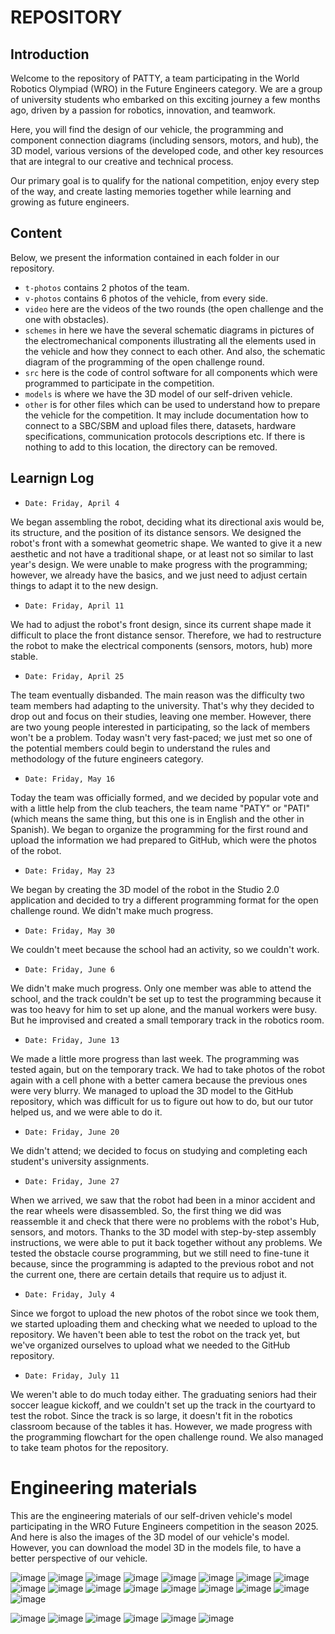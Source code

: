 REPOSITORY 
====


## Introduction

Welcome to the repository of PATTY, a team participating in the World Robotics Olympiad (WRO) in the Future Engineers category. We are a group of university students who embarked on this exciting journey a few months ago, driven by a passion for robotics, innovation, and teamwork.

Here, you will find the design of our vehicle, the programming and component connection diagrams (including sensors, motors, and hub), the 3D model, various versions of the developed code, and other key resources that are integral to our creative and technical process.

Our primary goal is to qualify for the national competition, enjoy every step of the way, and create lasting memories together while learning and growing as future engineers.


## Content

Below, we present the information contained in each folder in our repository.

* `t-photos` contains 2 photos of the team.
* `v-photos` contains 6 photos of the vehicle, from every side.
* `video` here are the videos of the two rounds (the open challenge and the one with obstacles).
* `schemes` in here we have the several schematic diagrams in pictures of the electromechanical components illustrating all the elements used in the vehicle and how they connect to each other. And also, the schematic diagram of the programming of the open challenge round.
* `src` here is the code of control software for all components which were programmed to participate in the competition.
* `models` is where we have the 3D model of our self-driven vehicle.
* `other` is for other files which can be used to understand how to prepare the vehicle for the competition. It may include documentation how to connect to a SBC/SBM and upload files there, datasets, hardware specifications, communication protocols descriptions etc. If there is nothing to add to this location, the directory can be removed.

## Learnign Log

* `Date: Friday, April 4`

We began assembling the robot, deciding what its directional axis would be, its structure, and the position of its distance sensors.
We designed the robot's front with a somewhat geometric shape. We wanted to give it a new aesthetic and not have a traditional shape, or at least not so similar to last year's design.
We were unable to make progress with the programming; however, we already have the basics, and we just need to adjust certain things to adapt it to the new design.

* `Date: Friday, April 11`
  
We had to adjust the robot's front design, since its current shape made it difficult to place the front distance sensor. Therefore, we had to restructure the robot to make the electrical components (sensors, motors, hub) more stable.

* `Date: Friday, April 25`
  
The team eventually disbanded. The main reason was the difficulty two team members had adapting to the university. That's why they decided to drop out and focus on their studies, leaving one member.
However, there are two young people interested in participating, so the lack of members won't be a problem.
Today wasn't very fast-paced; we just met so one of the potential members could begin to understand the rules and methodology of the future engineers category.

* `Date: Friday, May 16`
  
Today the team was officially formed, and we decided by popular vote and with a little help from the club teachers, the team name "PATY" or "PATI" (which means the same thing, but this one is in English and the other in Spanish).
We began to organize the programming for the first round and upload the information we had prepared to GitHub, which were the photos of the robot.

* `Date: Friday, May 23`
  
We began by creating the 3D model of the robot in the Studio 2.0 application and decided to try a different programming format for the open challenge round. We didn't make much progress.

* `Date: Friday, May 30`
  
We couldn't meet because the school had an activity, so we couldn't work.

* `Date: Friday, June 6`
  
We didn't make much progress. Only one member was able to attend the school, and the track couldn't be set up to test the programming because it was too heavy for him to set up alone, and the manual workers were busy. But he improvised and created a small temporary track in the robotics room.

* `Date: Friday, June 13`
  
We made a little more progress than last week. The programming was tested again, but on the temporary track. We had to take photos of the robot again with a cell phone with a better camera because the previous ones were very blurry. We managed to upload the 3D model to the GitHub repository, which was difficult for us to figure out how to do, but our tutor helped us, and we were able to do it.

* `Date: Friday, June 20`
  
We didn't attend; we decided to focus on studying and completing each student's university assignments.

* `Date: Friday, June 27`
  
When we arrived, we saw that the robot had been in a minor accident and the rear wheels were disassembled. So, the first thing we did was reassemble it and check that there were no problems with the robot's Hub, sensors, and motors. Thanks to the 3D model with step-by-step assembly instructions, we were able to put it back together without any problems. We tested the obstacle course programming, but we still need to fine-tune it because, since the programming is adapted to the previous robot and not the current one, there are certain details that require us to adjust it.

* `Date: Friday, July 4`
  
Since we forgot to upload the new photos of the robot since we took them, we started uploading them and checking what we needed to upload to the repository. We haven't been able to test the robot on the track yet, but we've organized ourselves to upload what we needed to the GitHub repository.

* `Date: Friday, July 11`
  
We weren't able to do much today either. The graduating seniors had their soccer league kickoff, and we couldn't set up the track in the courtyard to test the robot. Since the track is so large, it doesn't fit in the robotics classroom because of the tables it has. However, we made progress with the programming flowchart for the open challenge round. We also managed to take team photos for the repository.


Engineering materials
====

This are the engineering materials of our self-driven vehicle's model participating in the WRO Future Engineers competition in the season 2025. And here is also the images of the 3D model of our vehicle's model. However, you can download the model 3D in the models file, to have a better perspective of our vehicle.

![image](https://github.com/user-attachments/assets/9b39b335-64cd-4e1c-87e3-95a1fc8858e8)
![image](https://github.com/user-attachments/assets/77175d54-5f0e-4367-9211-374541b25cee)
![image](https://github.com/user-attachments/assets/cc851ca7-8e22-4628-919a-c22a60e21a02)
![image](https://github.com/user-attachments/assets/3ac54f17-5230-40d6-a9cf-6c80667f4cc0)
![image](https://github.com/user-attachments/assets/ff1efca9-b626-4831-89a3-99624239abc9)
![image](https://github.com/user-attachments/assets/d78b711b-c59f-425c-a16b-2f9765c67c27)
![image](https://github.com/user-attachments/assets/cabd2073-fa79-422b-8304-7aaaa186f579)
![image](https://github.com/user-attachments/assets/cb8379af-5a8f-4ecd-936e-db2785b83886)
![image](https://github.com/user-attachments/assets/70603dba-c74f-4e3e-83af-d1b5061c02de)
![image](https://github.com/user-attachments/assets/4ecc08a8-b5ef-4d14-bb21-97b0802ac0b2)
![image](https://github.com/user-attachments/assets/64de984c-ee42-4e35-bb33-b2d4d1969b77)
![image](https://github.com/user-attachments/assets/dc898211-6b7d-405e-9565-e00115b36338)
![image](https://github.com/user-attachments/assets/ed60589c-f0db-4763-8802-24a2ac1ce099)
![image](https://github.com/user-attachments/assets/2444bcf4-0090-43cd-963b-b2e0042feb84)
![image](https://github.com/user-attachments/assets/5bbe4c5f-c69d-417b-9204-9e3b6110c42e)
![image](https://github.com/user-attachments/assets/81dc9fc5-ec9e-4d65-a31f-d1a64022703b)
![image](https://github.com/user-attachments/assets/a2a380e6-22cb-40a2-b33c-ed61a1b5a537)



![image](https://github.com/user-attachments/assets/55ae5040-df7f-416f-91b3-cd1f56ccffb8)
![image](https://github.com/user-attachments/assets/56a16be1-b1c3-440c-9329-030ba3353d92)
![image](https://github.com/user-attachments/assets/3d7d27c1-0002-4c7d-a40a-e6f59723ffd2)
![image](https://github.com/user-attachments/assets/ecc093a7-8365-4468-a252-d9d352d96657)
![image](https://github.com/user-attachments/assets/2ab0b323-c735-494b-9106-31dd3834eb13)
![image](https://github.com/user-attachments/assets/9f862bdc-296b-4cf0-83a1-32b6760f9c43)

